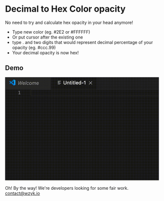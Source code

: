 # Decimal to Hex Color opacity

No need to try and calculate hex opacity in your head anymore!

- Type new color (eg. #2E2 or #FFFFFF)
- Or put cursor after the existing one
- type . and two digits that would represent decimal percentage of your opacity (eg. #ccc.99)
- Your decimal opacity is now hex!

## Demo

![demo](demo.gif)

Oh! By the way! We're developers looking for some fair work. contact@wzyk.io